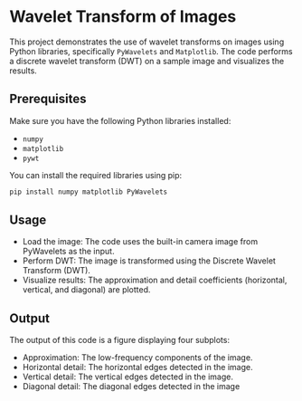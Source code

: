 # Wavelet Transform of Images

This project demonstrates the use of wavelet transforms on images using Python libraries, specifically `PyWavelets` and `Matplotlib`. The code performs a discrete wavelet transform (DWT) on a sample image and visualizes the results.

## Prerequisites

Make sure you have the following Python libraries installed:

- `numpy`
- `matplotlib`
- `pywt`

You can install the required libraries using pip:

```bash
pip install numpy matplotlib PyWavelets
```

## Usage

- Load the image: The code uses the built-in camera image from PyWavelets as the input.
- Perform DWT: The image is transformed using the Discrete Wavelet Transform (DWT).
- Visualize results: The approximation and detail coefficients (horizontal, vertical, and diagonal) are plotted.


## Output

The output of this code is a figure displaying four subplots:

- Approximation: The low-frequency components of the image.
- Horizontal detail: The horizontal edges detected in the image.
- Vertical detail: The vertical edges detected in the image.
- Diagonal detail: The diagonal edges detected in the image
